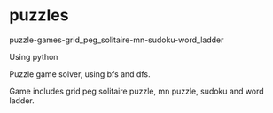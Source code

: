 # puzzles
puzzle-games-grid_peg_solitaire-mn-sudoku-word_ladder

Using python

Puzzle game solver, using bfs and dfs.

Game includes grid peg solitaire puzzle, mn puzzle, sudoku and word ladder.
